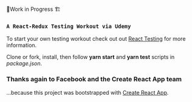 👷Work in Progress 🏗

### `A React-Redux Testing Workout via Udemy`
To start your own testing workout check out out [React Testing](https://www.udemy.com/share/101VMUAEETCLPQ) for more information.

Clone or fork, install, then follow __yarn start__ and __yarn test__ scripts in *package.json*.

### Thanks again to Facebook and the Create React App team
...because this project was bootstrapped with [Create React App](https://github.com/facebook/create-react-app).

